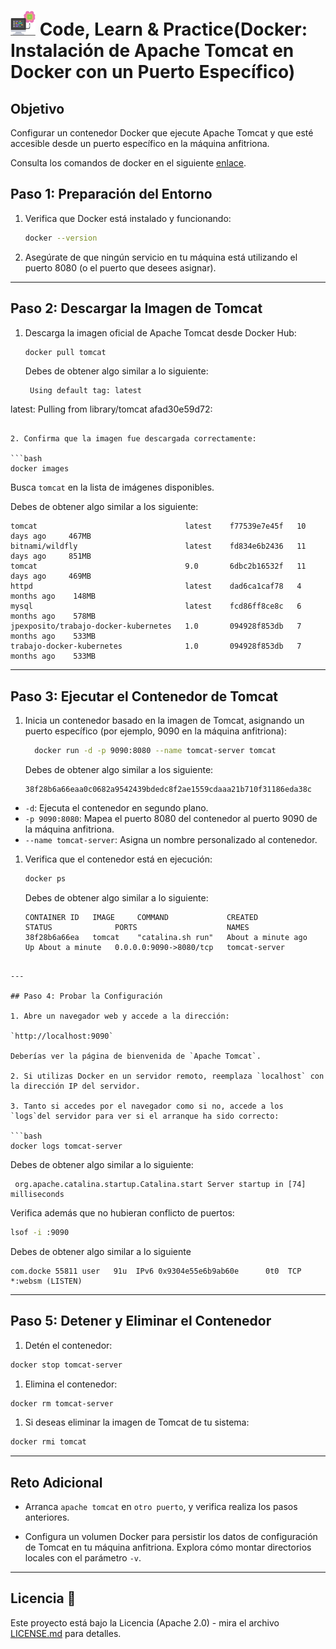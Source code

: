 # <img src=../../../images/computer.png width="40"> Code, Learn & Practice(Docker: Instalación de Apache Tomcat en Docker con un Puerto Específico)

## Objetivo

Configurar un contenedor Docker que ejecute Apache Tomcat y que esté accesible desde un puerto específico en la máquina anfitriona.

Consulta los comandos de docker en el siguiente [enlace](https://github.com/jpexposito/code-learn/blob/main/comun/docker/COMANDOS.md).

## Paso 1: Preparación del Entorno

1. Verifica que Docker está instalado y funcionando:

   ```bash
   docker --version
   ```

2. Asegúrate de que ningún servicio en tu máquina está utilizando el puerto 8080 (o el puerto que desees asignar).

---

## Paso 2: Descargar la Imagen de Tomcat

1. Descarga la imagen oficial de Apache Tomcat desde Docker Hub:

   ```bash
   docker pull tomcat
   ```

   Debes de obtener algo similar a lo siguiente:

   ```code
    Using default tag: latest
  latest: Pulling from library/tomcat
afad30e59d72:
   ```

2. Confirma que la imagen fue descargada correctamente:
  
   ```bash
   docker images
   ```

   Busca `tomcat` en la lista de imágenes disponibles.

   Debes de obtener algo similar a los siguiente:

   ```code
  tomcat                                 latest    f77539e7e45f   10 days ago     467MB
bitnami/wildfly                        latest    fd834e6b2436   11 days ago     851MB
tomcat                                 9.0       6dbc2b16532f   11 days ago     469MB
httpd                                  latest    dad6ca1caf78   4 months ago    148MB
mysql                                  latest    fcd86ff8ce8c   6 months ago    578MB
jpexposito/trabajo-docker-kubernetes   1.0       094928f853db   7 months ago    533MB
trabajo-docker-kubernetes              1.0       094928f853db   7 months ago    533MB
   ```

---

## Paso 3: Ejecutar el Contenedor de Tomcat

1. Inicia un contenedor basado en la imagen de Tomcat, asignando un puerto específico (por ejemplo, 9090 en la máquina anfitriona):

    ```bash
      docker run -d -p 9090:8080 --name tomcat-server tomcat
    ```

    Debes de obtener algo similar a los siguiente:

    ```code
    38f28b6a66eaa0c0682a9542439bdedc8f2ae1559cdaaa21b710f31186eda38c
    ```
  
- `-d`: Ejecuta el contenedor en segundo plano.
- `-p 9090:8080`: Mapea el puerto 8080 del contenedor al puerto 9090 de la máquina anfitriona.
- `--name tomcat-server`: Asigna un nombre personalizado al contenedor.

1. Verifica que el contenedor está en ejecución:
   
    ```bash
    docker ps
    ```

   Debes de obtener algo similar a lo siguiente:

   ```code
   CONTAINER ID   IMAGE     COMMAND             CREATED              STATUS              PORTS                    NAMES
   38f28b6a66ea   tomcat    "catalina.sh run"   About a minute ago   Up About a minute   0.0.0.0:9090->8080/tcp   tomcat-server
  ``` 

---

## Paso 4: Probar la Configuración

1. Abre un navegador web y accede a la dirección:

`http://localhost:9090`

Deberías ver la página de bienvenida de `Apache Tomcat`.

2. Si utilizas Docker en un servidor remoto, reemplaza `localhost` con la dirección IP del servidor.

3. Tanto si accedes por el navegador como si no, accede a los `logs`del servidor para ver si el arranque ha sido correcto:

```bash
docker logs tomcat-server
````

Debes de obtener algo similar a lo siguiente:

```code
 org.apache.catalina.startup.Catalina.start Server startup in [74] milliseconds
```

Verifica además que no hubieran conflicto de puertos:

```bash
lsof -i :9090
````

Debes de obtener algo similar a lo siguiente

```code
com.docke 55811 user   91u  IPv6 0x9304e55e6b9ab60e      0t0  TCP *:websm (LISTEN)
```

---

## Paso 5: Detener y Eliminar el Contenedor

1. Detén el contenedor:

```bash
docker stop tomcat-server
```

1. Elimina el contenedor:

```bash
docker rm tomcat-server
```

1. Si deseas eliminar la imagen de Tomcat de tu sistema:

```bash
docker rmi tomcat
```

---

## Reto Adicional

- Arranca `apache tomcat` en `otro puerto`, y verifica realiza los pasos anteriores.
  
- Configura un volumen Docker para persistir los datos de configuración de Tomcat en tu máquina anfitriona. Explora cómo montar directorios locales con el parámetro `-v`.

---

## Licencia 📄

Este proyecto está bajo la Licencia (Apache 2.0) - mira el archivo [LICENSE.md]([../../../LICENSE.md](https://github.com/jpexposito/code-learn-practice/blob/main/LICENSE)) para detalles.
